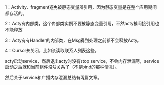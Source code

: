 1：Activity，fragment避免被静态变量所引用，因为静态变量是在整个应用期间都存活的。

2：Acty有内部类，这个内部类实例不要被静态变量引用，不然acty被间接引用也不能释放

3：Acty有有Handler的内部类，在Msg得到处理之前都不会释放Acty。

4：Cursor未关闭，比如说读取联系人列表这些。



acty启动service，然后退出acty时没有stop service，不会内存泄漏啊，service启动之后就和当前组件没啥关系了（不是bind的那种情况）。

然后关于service和广播内存泄漏总结有两篇文章。

